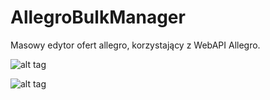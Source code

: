# AllegroBulkManager
Masowy edytor ofert allegro, korzystający z WebAPI Allegro. 


![alt tag](http://vps-1035027-7321.homecloud.pl/images/abm1.png)

![alt tag](http://vps-1035027-7321.homecloud.pl/images/abm2.png)

